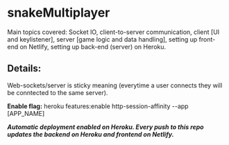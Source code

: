 # snakeMultiplayer
Main topics covered: Socket IO, client-to-server communication, client [UI and keylistener], server [game logic and data handling], setting up front-end on Netlify, setting up back-end (server) on Heroku.

## Details:

Web-sockets/server is sticky meaning (everytime a user connects they will be conntected to the same server). 

**Enable flag:**
heroku features:enable http-session-affinity --app [APP_NAME]

***Automatic deployment enabled on Heroku. Every push to this repo updates the backend on Heroku and frontend on Netlify.***
